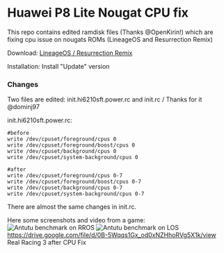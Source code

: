 # Huawei P8 Lite Nougat CPU fix

This repo contains edited ramdisk files (Thanks @OpenKirin!) which are fixing cpu issue on nougats 
ROMs (LineageOS and Resurrection Remix)

Download: [LineageOS / Resurrection Remix](https://github.com/K4CZP3R/p8lite-cpufix/releases)  

Installation: Install "Update" version

### Changes

Two files are edited: init.hi6210sft.power.rc and init.rc / Thanks for it @dominj97

init.hi6210sft.power.rc:
```
#before
write /dev/cpuset/foreground/cpus 0
write /dev/cpuset/foreground/boost/cpus 0
write /dev/cpuset/background/cpus 0
write /dev/cpuset/system-background/cpus 0

#after
write /dev/cpuset/foreground/cpus 0-7
write /dev/cpuset/foreground/boost/cpus 0-7
write /dev/cpuset/background/cpus 0-7
write /dev/cpuset/system-background/cpus 0-7
```

There are almost the same changes in init.rc.

Here some screenshots and video from a game:
![Antutu benchmark on RROS](https://user-images.githubusercontent.com/16763276/27516953-c6de0e96-59c3-11e7-9160-76fca0f16dea.png)
![Antutu benchmark on LOS](https://user-images.githubusercontent.com/16763276/27516954-cd8d1a7a-59c3-11e7-9013-147d9ce25008.png)
https://drive.google.com/file/d/0B-5Wqqs1Gx_od0xNZHhoRVg5X1k/view Real Racing 3 after CPU Fix
